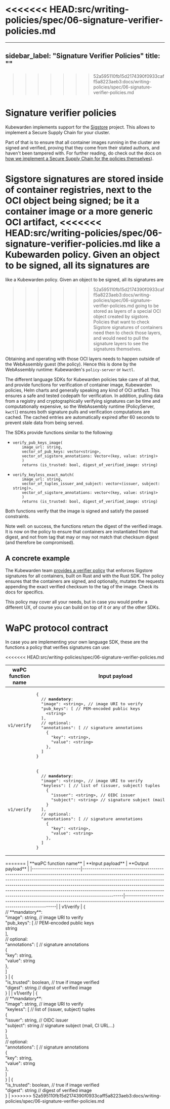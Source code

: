 <<<<<<< HEAD:src/writing-policies/spec/06-signature-verifier-policies.md
=======
---
sidebar_label: "Signature Verifier Policies"
title: ""
---

>>>>>>> 52a595110fb15d2174390f0933caff5a8223aeb3:docs/writing-policies/spec/06-signature-verifier-policies.md
# Signature verifier policies

Kubewarden implements support for the [Sigstore](https://www.sigstore.dev/)
project. This allows to implement a Secure Supply Chain for your cluster.

Part of that is to ensure that all container images running in the cluster are
signed and verified, proving that they come from their stated authors, and
haven't been tampered with. For further reading, do check out the docs on
[how we implement a Secure Supply Chain for the policies themselves](../../distributing-policies/secure-supply-chain.md)).

Sigstore signatures are stored inside of container registries, next to the OCI
object being signed; be it a container image or a more generic OCI artifact,
<<<<<<< HEAD:src/writing-policies/spec/06-signature-verifier-policies.md
like a Kubewarden policy.  Given an object to be signed, all its signatures are
=======
like a Kubewarden policy. Given an object to be signed, all its signatures are
>>>>>>> 52a595110fb15d2174390f0933caff5a8223aeb3:docs/writing-policies/spec/06-signature-verifier-policies.md
going to be stored as layers of a special OCI object created by sigstore.
Policies that want to check Sigstore signatures of containers need then to check
those layers, and would need to pull the signature layers to see the
signatures themselves.

Obtaining and operating with those OCI layers needs to happen outside of the
WebAssembly guest (the policy). Hence this is done by the WebAssembly runtime:
Kubewarden's `policy-server` or `kwctl`.

The different language SDKs for Kubewarden policies take care of all that, and
provide functions for verification of container image, Kubewarden policies, Helm
charts and generally speaking any kind of OCI artifact. This ensures a safe and
tested codepath for verification. In addition, pulling data from a registry and
cryptographically verifying signatures can be time and computationally
expensive, so the WebAssembly runtime (PolicyServer, `kwctl`) ensures both
signature pulls and verification computations are cached. The cached entries
are automatically expired after 60 seconds to prevent stale data from being
served.

The SDKs provide functions similar to the following:
- ```
  verify_pub_keys_image(
      image_url: string,
      vector_of_pub_keys: vector<string>,
      vector_of_sigstore_annotations: Vector<(key, value: string)>
      )
      returns (is_trusted: bool, digest_of_verified_image: string)
  ```
- ```
  verify_keyless_exact_match(
      image_url: string,
      vector_of_tuples_issuer_and_subject: vector<(issuer, subject: string)>,
      vector_of_sigstore_annotations: vector<(key, value: string)>
      )
      returns (is_trusted: bool, digest_of_verified_image: string)
  ```

Both functions verify that the image is signed and satisfy the passed
constraints.

Note well: on success, the functions return the digest of the verified image. It
is now on the policy to ensure that containers are instantiated from that
digest, and not from tag that may or may not match that checksum digest (and
therefore be compromised).


## A concrete example

The Kubewarden team [provides a verifier policy](https://github.com/kubewarden/verify-image-signatures)
that enforces Sigstore signatures for all containers, built on Rust and with the
Rust SDK. The policy ensures that the containers are signed, and optionally,
mutates the requests appending the exact verified checksum to the tag of the
image. Check its docs for specifics.

This policy may cover all your needs, but in case you would prefer a different
UX, of course you can build on top of it or any of the other SDKs.


# WaPC protocol contract

In case you are implementing your own language SDK, these are the functions a
policy that verifies signatures can use:

<<<<<<< HEAD:src/writing-policies/spec/06-signature-verifier-policies.md
<table>
  <thead>
    <tr>
      <th>waPC function name</th>
      <th>Input payload</th>
      <th>Output payload</th>
    </tr>
  </thead>
  <tbody>
    <tr>
      <td><code>v1/verify</code></td>
      <td>
<pre>
{
  // <strong>mandatory</strong>:
  "image": &lt;string&gt;, // image URI to verify
  "pub_keys": [ // PEM-encoded public keys
    &lt;string&gt;
  ],
  // optional:
  "annotations": [ // signature annotations
    {
      "key": &lt;string&gt;,
      "value": &lt;string&gt;
    },
  ]
}
</pre>
      </td>
      <td>
<pre>
{
  "is_trusted": &lt;boolean&gt;, // true if image verified
  "digest": &lt;string&gt;       // digest of verified image
}
</pre>
      </td>
    </tr>
    <tr>
      <td><code>v1/verify</code></td>
      <td>
<pre>
{
  // <strong>mandatory</strong>:
  "image": &lt;string&gt;, // image URI to verify
  "keyless": [ // list of (issuer, subject) tuples
    {
      "issuer": &lt;string&gt;, // OIDC issuer
      "subject": &lt;string&gt; // signature subject (mail, CI URL...)
    }
  ],
  // optional:
  "annotations": [ // signature annotations
    {
      "key": &lt;string&gt;,
      "value": &lt;string&gt;
    },
  ]
}
</pre>
      </td>
      <td>
<pre>
{
  "is_trusted": &lt;boolean&gt;, // true if image verified
  "digest": &lt;string&gt;       // digest of verified image
}
</pre>
      </td>
    </tr>
  </tbody>
</table>
=======
| **waPC function name** | **Input payload**                                                                                                                                                                                                                                                                                                                                                                                                        | **Output payload**                                                                                                       |
|------------------------|--------------------------------------------------------------------------------------------------------------------------------------------------------------------------------------------------------------------------------------------------------------------------------------------------------------------------------------------------------------------------------------------------------------------------|--------------------------------------------------------------------------------------------------------------------------|
| v1/verify              | {<br/>  // **mandatory**:<br/>  "image": string, // image URI to verify<br/>  "pub_keys": [ // PEM-encoded public keys<br/>    string<br/>  ],<br/>  // optional:<br/>  "annotations": [ // signature annotations<br/>    {<br/>      "key": string,<br/>      "value": string<br/>    },<br/>  ]<br/>}                                                                                                                           | {<br/>  "is_trusted": boolean, // true if image verified<br/>  "digest": string       // digest of verified image<br/>} |
| v1/verify              | {<br/>  // **mandatory**:<br/>  "image": string, // image URI to verify<br/>  "keyless": [ // list of (issuer, subject) tuples<br/>    {<br/>      "issuer": string, // OIDC issuer<br/>      "subject": string // signature subject (mail, CI URL...)<br/>    }<br/>  ],<br/>  // optional:<br/>  "annotations": [ // signature annotations<br/>    {<br/>      "key": string,<br/>      "value": string<br/>    },<br/>  ]<br/>} | {<br/>  "is_trusted": boolean, // true if image verified<br/>  "digest": string       // digest of verified image<br/>} |
>>>>>>> 52a595110fb15d2174390f0933caff5a8223aeb3:docs/writing-policies/spec/06-signature-verifier-policies.md
